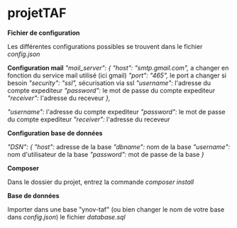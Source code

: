 # projetTAF

**Fichier de configuration**

Les différentes configurations possibles se trouvent dans le fichier *config.json*

**Configuration mail**
*"mail_server": {
  "host": "smtp.gmail.com",* a changer en fonction du service mail utilisé (ici gmail)
  *"port": "465",* le port a changer si besoin
  *"security": "ssl",* sécurisation via ssl
  *"username":* l'adresse du compte expediteur
  *"password":* le mot de passe du compte expediteur
  *"receiver":* l'adresse du receveur
*},*


*"username":* l'adresse du compte expediteur
*"password":* le mot de passe du compte expediteur
*"receiver":* l'adresse du receveur

**Configuration base de données**

*"DSN": {
  "host":* adresse de la base
  *"dbname":* nom de la base
  *"username":* nom d'utilisateur de la base
  *"password":* mot de passe de la base
*}*

**Composer**

Dans le dossier du projet, entrez la commande *composer install*


**Base de données**

Importer dans une base "ynov-taf" (ou bien changer le nom de votre base dans *config.json*) le fichier *database.sql*
